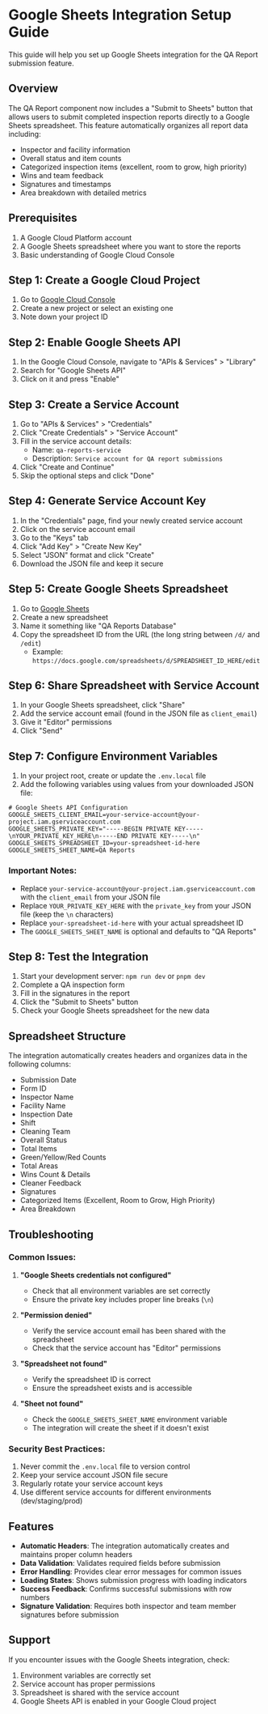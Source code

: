 # Google Sheets Integration Setup Guide

This guide will help you set up Google Sheets integration for the QA Report submission feature.

## Overview

The QA Report component now includes a "Submit to Sheets" button that allows users to submit completed inspection reports directly to a Google Sheets spreadsheet. This feature automatically organizes all report data including:

- Inspector and facility information
- Overall status and item counts
- Categorized inspection items (excellent, room to grow, high priority)
- Wins and team feedback
- Signatures and timestamps
- Area breakdown with detailed metrics

## Prerequisites

1. A Google Cloud Platform account
2. A Google Sheets spreadsheet where you want to store the reports
3. Basic understanding of Google Cloud Console

## Step 1: Create a Google Cloud Project

1. Go to [Google Cloud Console](https://console.cloud.google.com/)
2. Create a new project or select an existing one
3. Note down your project ID

## Step 2: Enable Google Sheets API

1. In the Google Cloud Console, navigate to "APIs & Services" > "Library"
2. Search for "Google Sheets API"
3. Click on it and press "Enable"

## Step 3: Create a Service Account

1. Go to "APIs & Services" > "Credentials"
2. Click "Create Credentials" > "Service Account"
3. Fill in the service account details:
   - Name: `qa-reports-service`
   - Description: `Service account for QA report submissions`
4. Click "Create and Continue"
5. Skip the optional steps and click "Done"

## Step 4: Generate Service Account Key

1. In the "Credentials" page, find your newly created service account
2. Click on the service account email
3. Go to the "Keys" tab
4. Click "Add Key" > "Create New Key"
5. Select "JSON" format and click "Create"
6. Download the JSON file and keep it secure

## Step 5: Create Google Sheets Spreadsheet

1. Go to [Google Sheets](https://sheets.google.com/)
2. Create a new spreadsheet
3. Name it something like "QA Reports Database"
4. Copy the spreadsheet ID from the URL (the long string between `/d/` and `/edit`)
   - Example: `https://docs.google.com/spreadsheets/d/SPREADSHEET_ID_HERE/edit`

## Step 6: Share Spreadsheet with Service Account

1. In your Google Sheets spreadsheet, click "Share"
2. Add the service account email (found in the JSON file as `client_email`)
3. Give it "Editor" permissions
4. Click "Send"

## Step 7: Configure Environment Variables

1. In your project root, create or update the `.env.local` file
2. Add the following variables using values from your downloaded JSON file:

```env
# Google Sheets API Configuration
GOOGLE_SHEETS_CLIENT_EMAIL=your-service-account@your-project.iam.gserviceaccount.com
GOOGLE_SHEETS_PRIVATE_KEY="-----BEGIN PRIVATE KEY-----\nYOUR_PRIVATE_KEY_HERE\n-----END PRIVATE KEY-----\n"
GOOGLE_SHEETS_SPREADSHEET_ID=your-spreadsheet-id-here
GOOGLE_SHEETS_SHEET_NAME=QA Reports
```

### Important Notes:
- Replace `your-service-account@your-project.iam.gserviceaccount.com` with the `client_email` from your JSON file
- Replace `YOUR_PRIVATE_KEY_HERE` with the `private_key` from your JSON file (keep the `\n` characters)
- Replace `your-spreadsheet-id-here` with your actual spreadsheet ID
- The `GOOGLE_SHEETS_SHEET_NAME` is optional and defaults to "QA Reports"

## Step 8: Test the Integration

1. Start your development server: `npm run dev` or `pnpm dev`
2. Complete a QA inspection form
3. Fill in the signatures in the report
4. Click the "Submit to Sheets" button
5. Check your Google Sheets spreadsheet for the new data

## Spreadsheet Structure

The integration automatically creates headers and organizes data in the following columns:

- Submission Date
- Form ID
- Inspector Name
- Facility Name
- Inspection Date
- Shift
- Cleaning Team
- Overall Status
- Total Items
- Green/Yellow/Red Counts
- Total Areas
- Wins Count & Details
- Cleaner Feedback
- Signatures
- Categorized Items (Excellent, Room to Grow, High Priority)
- Area Breakdown

## Troubleshooting

### Common Issues:

1. **"Google Sheets credentials not configured"**
   - Check that all environment variables are set correctly
   - Ensure the private key includes proper line breaks (`\n`)

2. **"Permission denied"**
   - Verify the service account email has been shared with the spreadsheet
   - Check that the service account has "Editor" permissions

3. **"Spreadsheet not found"**
   - Verify the spreadsheet ID is correct
   - Ensure the spreadsheet exists and is accessible

4. **"Sheet not found"**
   - Check the `GOOGLE_SHEETS_SHEET_NAME` environment variable
   - The integration will create the sheet if it doesn't exist

### Security Best Practices:

1. Never commit the `.env.local` file to version control
2. Keep your service account JSON file secure
3. Regularly rotate your service account keys
4. Use different service accounts for different environments (dev/staging/prod)

## Features

- **Automatic Headers**: The integration automatically creates and maintains proper column headers
- **Data Validation**: Validates required fields before submission
- **Error Handling**: Provides clear error messages for common issues
- **Loading States**: Shows submission progress with loading indicators
- **Success Feedback**: Confirms successful submissions with row numbers
- **Signature Validation**: Requires both inspector and team member signatures before submission

## Support

If you encounter issues with the Google Sheets integration, check:
1. Environment variables are correctly set
2. Service account has proper permissions
3. Spreadsheet is shared with the service account
4. Google Sheets API is enabled in your Google Cloud project
